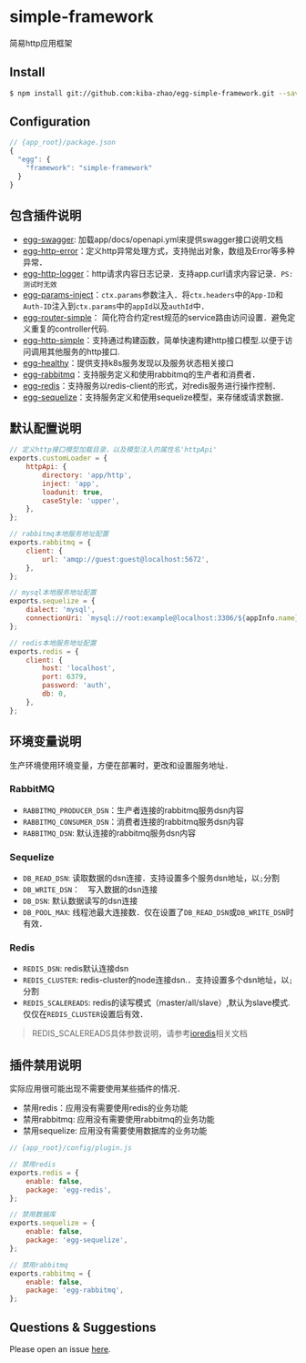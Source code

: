 # simple-framework

简易http应用框架

## Install

```bash
$ npm install git://github.com:kiba-zhao/egg-simple-framework.git --save
```

## Configuration

```js
// {app_root}/package.json
{
  "egg": {
    "framework": "simple-framework"
  }
}
```

## 包含插件说明 ##

* [egg-swagger](https://github.com/kiba-zhao/egg-swagger): 加载app/docs/openapi.yml来提供swagger接口说明文档
* [egg-http-error](https://github.com/kiba-zhao/egg-http-error)：定义http异常处理方式，支持抛出对象，数组及Error等多种异常．
* [egg-http-logger](https://github.com/kiba-zhao/egg-http-logger)：http请求内容日志记录．支持app.curl请求内容记录．`PS:测试时无效`
* [egg-params-inject](https://github.com/kiba-zhao/egg-params-inject)：`ctx.params`参数注入．将`ctx.headers`中的`App-ID`和`Auth-ID`注入到`ctx.params`中的`appId`以及`authId`中．
* [egg-router-simple](https://github.com/kiba-zhao/egg-router-simple)： 简化符合约定rest规范的service路由访问设置．避免定义重复的controller代码.
* [egg-http-simple](https://github.com/kiba-zhao/egg-http-simple)：支持通过构建函数，简单快速构建http接口模型.以便于访问调用其他服务的http接口.
* [egg-healthy](https://github.com/eggjs/egg-healthy)：提供支持k8s服务发现以及服务状态相关接口
* [egg-rabbitmq](https://github.com/kiba-zhao/egg-rabbitmq)：支持服务定义和使用rabbitmq的生产者和消费者．
* [egg-redis](https://github.com/eggjs/egg-redis)：支持服务以redis-client的形式，对redis服务进行操作控制．
* [egg-sequelize](https://github.com/eggjs/egg-sequelize)：支持服务定义和使用sequelize模型，来存储或请求数据．

## 默认配置说明 ##

``` javascript
// 定义http接口模型加载目录，以及模型注入的属性名'httpApi'
exports.customLoader = {
    httpApi: {
        directory: 'app/http',
        inject: 'app',
        loadunit: true,
        caseStyle: 'upper',
    },
};

// rabbitmq本地服务地址配置
exports.rabbitmq = {
    client: {
        url: 'amqp://guest:guest@localhost:5672',
    },
};

// mysql本地服务地址配置
exports.sequelize = {
    dialect: 'mysql',
    connectionUri: `mysql://root:example@localhost:3306/${appInfo.name}`,
};

// redis本地服务地址配置
exports.redis = {
    client: {
        host: 'localhost',
        port: 6379,
        password: 'auth',
        db: 0,
    },
};

```

## 环境变量说明 ##
生产环境使用环境变量，方便在部署时，更改和设置服务地址．

### RabbitMQ ###

* `RABBITMQ_PRODUCER_DSN`：生产者连接的rabbitmq服务dsn内容
* `RABBITMQ_CONSUMER_DSN`：消费者连接的rabbitmq服务dsn内容
* `RABBITMQ_DSN`: 默认连接的rabbitmq服务dsn内容
  
### Sequelize ###

* `DB_READ_DSN`: 读取数据的dsn连接．支持设置多个服务dsn地址，以`;`分割
* `DB_WRITE_DSN`：　写入数据的dsn连接
* `DB_DSN`: 默认数据读写的dsn连接
* `DB_POOL_MAX`: 线程池最大连接数．仅在设置了`DB_READ_DSN`或`DB_WRITE_DSN`时有效．

### Redis ###

* `REDIS_DSN`: redis默认连接dsn
* `REDIS_CLUSTER`: redis-cluster的node连接dsn.．支持设置多个dsn地址，以`;`分割
* `REDIS_SCALEREADS`: redis的读写模式（master/all/slave）,默认为slave模式.仅仅在`REDIS_CLUSTER`设置后有效．

> REDIS_SCALEREADS具体参数说明，请参考[ioredis](https://github.com/luin/ioredis)相关文档

## 插件禁用说明 ##
实际应用很可能出现不需要使用某些插件的情况．
  * 禁用redis：应用没有需要使用redis的业务功能
  * 禁用rabbitmq: 应用没有需要使用rabbitmq的业务功能
  * 禁用sequelize: 应用没有需要使用数据库的业务功能

``` javascript
// {app_root}/config/plugin.js

// 禁用redis
exports.redis = {
    enable: false,
    package: 'egg-redis',
};

// 禁用数据库
exports.sequelize = {
    enable: false,
    package: 'egg-sequelize',
};

// 禁用rabbitmq
exports.rabbitmq = {
    enable: false,
    package: 'egg-rabbitmq',
};

```

## Questions & Suggestions

Please open an issue [here](https://github.com/eggjs/egg/issues).

